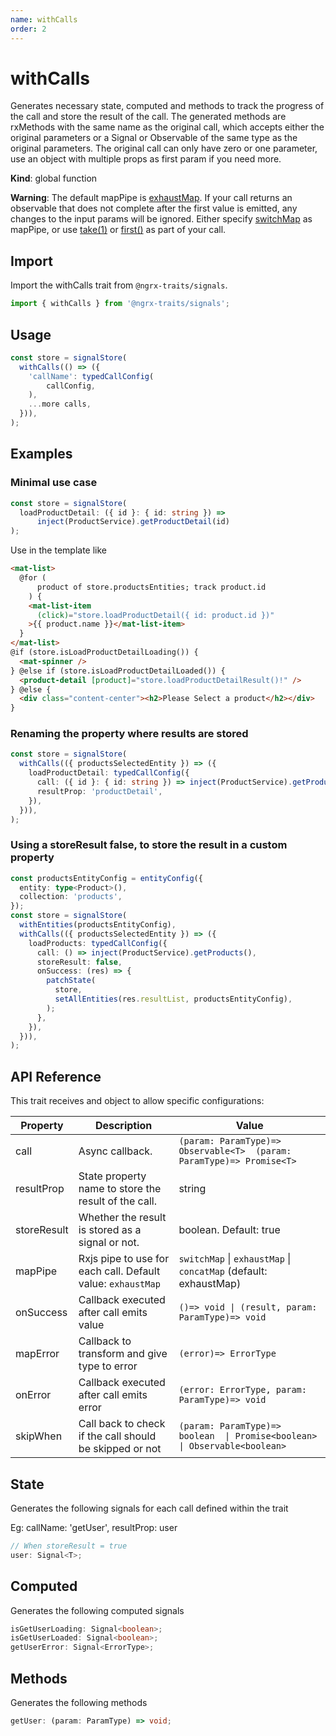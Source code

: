 ```yaml
---
name: withCalls 
order: 2
---
```


# withCalls

Generates necessary state, computed and methods to track the progress of the call and store the result of the call. The generated methods are rxMethods with the same name as the original call, which accepts either the original parameters or a Signal or Observable of the same type as the original parameters. The original call can only have zero or one parameter, use an object with multiple props as first param if you need more.

**Kind**: global function

**Warning**: The default mapPipe is [exhaustMap](https://www.learnrxjs.io/learn-rxjs/operators/transformation/exhaustmap). If your call returns an observable that does not complete after the first value is emitted, any changes to the input params will be ignored. Either specify [switchMap](https://www.learnrxjs.io/learn-rxjs/operators/transformation/switchmap) as mapPipe, or use [take(1)](https://www.learnrxjs.io/learn-rxjs/operators/filtering/take) or [first()](https://www.learnrxjs.io/learn-rxjs/operators/filtering/first) as part of your call.

## Import

Import the withCalls trait from `@ngrx-traits/signals`.

```ts
import { withCalls } from '@ngrx-traits/signals';
```

## Usage

```typescript
const store = signalStore(
  withCalls(() => ({
    'callName': typedCallConfig(
        callConfig,
    ),
    ...more calls,
  })),
);
```

## Examples
### Minimal use case
```typescript
const store = signalStore(
  loadProductDetail: ({ id }: { id: string }) =>
      inject(ProductService).getProductDetail(id)
);
```
Use in the template like 
```html
<mat-list>
  @for (
      product of store.productsEntities; track product.id
    ) {
    <mat-list-item
      (click)="store.loadProductDetail({ id: product.id })"
    >{{ product.name }}</mat-list-item>
  }
</mat-list>
@if (store.isLoadProductDetailLoading()) {
  <mat-spinner />
} @else if (store.isLoadProductDetailLoaded()) {
  <product-detail [product]="store.loadProductDetailResult()!" />
} @else {
  <div class="content-center"><h2>Please Select a product</h2></div>
}
```

### Renaming the property where results are stored
```typescript
const store = signalStore(
  withCalls(({ productsSelectedEntity }) => ({
    loadProductDetail: typedCallConfig({
      call: ({ id }: { id: string }) => inject(ProductService).getProductDetail(id),
      resultProp: 'productDetail',
    }),
  })),
);
```
### Using a storeResult false, to store the result in a custom property

```typescript
const productsEntityConfig = entityConfig({
  entity: type<Product>(),
  collection: 'products',
});
const store = signalStore(
  withEntities(productsEntityConfig),
  withCalls(({ productsSelectedEntity }) => ({
    loadProducts: typedCallConfig({
      call: () => inject(ProductService).getProducts(),
      storeResult: false,
      onSuccess: (res) => {
        patchState(
          store,
          setAllEntities(res.resultList, productsEntityConfig),
        );
      },
    }),
  })),
);
```
## API Reference

This trait receives and object to allow specific configurations:

| Property    | Description                                                 | Value                                                                       |
| ----------- | ----------------------------------------------------------- | --------------------------------------------------------------------------- |
| call        | Async callback.                                             | `(param: ParamType)=> Observable<T>  (param: ParamType)=> Promise<T>`       |
| resultProp  | State property name to store the result of the call.        | string                                                                      |
| storeResult | Whether the result is stored as a signal or not.            | boolean. Default: true                                                      |
| mapPipe     | Rxjs pipe to use for each call. Default value: `exhaustMap` | `switchMap` \| `exhaustMap` \| `concatMap` (default: exhaustMap)            |
| onSuccess   | Callback executed after call emits value                    | `()=> void \| (result, param: ParamType)=> void`                            |
| mapError    | Callback to transform and give type to error                | `(error)=> ErrorType`                                                       |
| onError     | Callback executed after call emits error                    | `(error: ErrorType, param: ParamType)=> void`                               |
| skipWhen    | Call back to check if the call should be skipped or not     | `(param: ParamType)=> boolean  \| Promise<boolean>  \| Observable<boolean>` |

## State

Generates the following signals for each call defined within the trait

Eg: callName: 'getUser', resultProp: user

```typescript
// When storeResult = true
user: Signal<T>;
```

## Computed

Generates the following computed signals

```typescript
isGetUserLoading: Signal<boolean>;
isGetUserLoaded: Signal<boolean>;
getUserError: Signal<ErrorType>;
```

## Methods

Generates the following methods

```typescript
getUser: (param: ParamType) => void;
```
